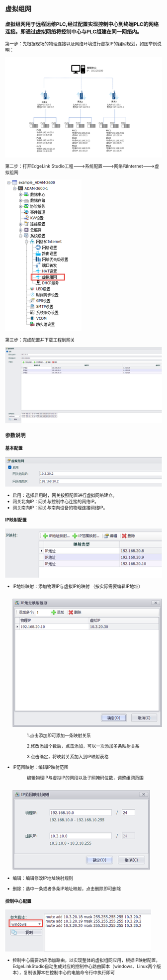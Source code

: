 ## 虚拟组网

### 虚拟组网用于远程运维PLC,经过配置实现控制中心到终端PLC的网络连接。即通过虚拟网络将控制中心与PLC组建在同一网络内。

第一步：先根据现场的物理连接以及网络环境进行虚拟IP的组网规划，如图举例说明：

![](virtual_network2.png)

第二步：打开EdgeLink Studio工程--->系统配置--->网络和Internet--->虚拟组网

![](virtual_network1.png)

第三步：完成配置并下载工程到网关

![](virtual_network4.png)

### 参数说明

#### 基本配置

![](virtual_network_parameter1.png)

- 启用：选择启用时，网关按照配置进行虚拟网络建立。
- 网关北向IP：网关与控制中心连接的网络IP。
- 网关南向IP：网关与南向设备的物理连接网络IP。

#### IP映射配置

![](virtual_network_parameter2.png)

- IP地址映射：添加物理IP与虚拟IP的映射 （按实际需要编辑IP地址）

   &emsp;&emsp;&emsp; ![](virtual_network_parameter3.png)   

   &emsp;&emsp;&emsp; 1.点击添加即可添加一条映射关系    

   &emsp;&emsp;&emsp; 2.修改添加个数后，点击添加，可以一次添加多条映射关系    

   &emsp;&emsp;&emsp; 3.点击确定，将映射关系加入到IP映射表格     
      

- IP范围映射：编辑IP映射范围  

   &emsp;&emsp;&emsp; 编辑物理IP与虚拟IP的网段以及子网掩码位数，调整组网范围      

   &emsp;&emsp;&emsp; ![](virtual_network_parameter4.png)

- 编辑：编辑修改IP地址映射规则

- 删除：选中一条或者多条IP地址映射，点击删除即可删除

#### 控制中心配置

![](virtual_network_parameter5.png)

- 控制中心需要对应添加路由，以实现整体的虚拟组网应用，根据IP映射配置，EdgeLinkStudio自动生成对应的控制中心路由脚本（windows、Linux两个版本），复制该脚本在控制中心的电脑命令行中执行即可

